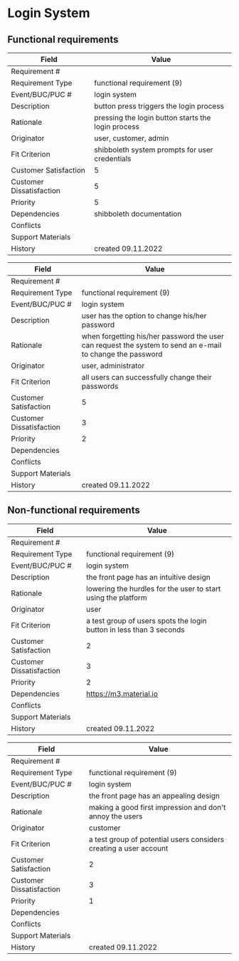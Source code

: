 # Login System

## Functional requirements

| Field | Value |
|---|---|
| Requirement # |  |
| Requirement Type | functional requirement (9) |
| Event/BUC/PUC # | login system |
| Description | button press triggers the login process |
| Rationale | pressing the login button starts the login process |
| Originator | user, customer, admin |
| Fit Criterion | shibboleth system prompts for user credentials |
| Customer Satisfaction | 5 |
| Customer Dissatisfaction | 5 |
| Priority | 5 |
| Dependencies | shibboleth documentation |
| Conflicts |  |
| Support Materials |  |
| History | created 09.11.2022 |

| Field | Value |
|---|---|
| Requirement # |  |
| Requirement Type | functional requirement (9) |
| Event/BUC/PUC # | login system |
| Description | user has the option to change his/her password |
| Rationale | when forgetting his/her password the user can request the system to send an e-mail to change the password |
| Originator | user, administrator |
| Fit Criterion | all users can successfully change their passwords |
| Customer Satisfaction | 5 |
| Customer Dissatisfaction | 3 |
| Priority | 2 |
| Dependencies |  |
| Conflicts |  |
| Support Materials |  |
| History | created 09.11.2022 |

## Non-functional requirements

| Field | Value |
|---|---|
| Requirement # |  |
| Requirement Type | functional requirement (9) |
| Event/BUC/PUC # | login system |
| Description | the front page has an intuitive design |
| Rationale | lowering the hurdles for the user to start using the platform |
| Originator | user |
| Fit Criterion | a test group of users spots the login button in less than 3 seconds |
| Customer Satisfaction | 2 |
| Customer Dissatisfaction | 3 |
| Priority | 2 |
| Dependencies | https://m3.material.io |
| Conflicts |  |
| Support Materials |  |
| History | created 09.11.2022 |

| Field | Value |
|---|---|
| Requirement # |  |
| Requirement Type | functional requirement (9) |
| Event/BUC/PUC # | login system |
| Description | the front page has an appealing design |
| Rationale | making a good first impression and don't annoy the users |
| Originator | customer |
| Fit Criterion | a test group of potential users considers creating a user account |
| Customer Satisfaction | 2 |
| Customer Dissatisfaction | 3 |
| Priority | 1 |
| Dependencies |  |
| Conflicts |  |
| Support Materials |  |
| History | created 09.11.2022 |
